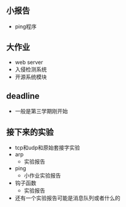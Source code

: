 ## 小报告

- ping程序

## 大作业

- web server
- 入侵检测系统
- 开源系统模块



## deadline 

- 一般是第三学期刚开始



## 接下来的实验

- tcp和udp和原始套接字实验
- arp
  - 实验报告
- ping
  - 小作业实验报告
- 钩子函数
  - 实验报告
- 还有一个实验报告可能是消息队列或者什么的